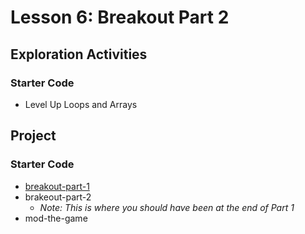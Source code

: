 # Lesson 6: Breakout Part 2

## Exploration Activities
### Starter Code
- Level Up Loops and Arrays

## Project 
### Starter Code
- [breakout-part-1](https://github.com/GirlsFirst/SIP-Student/tree/master/Unit3-Web/U3L5)
- brakeout-part-2
    - *Note: This is where you should have been at the end of Part 1*
- mod-the-game